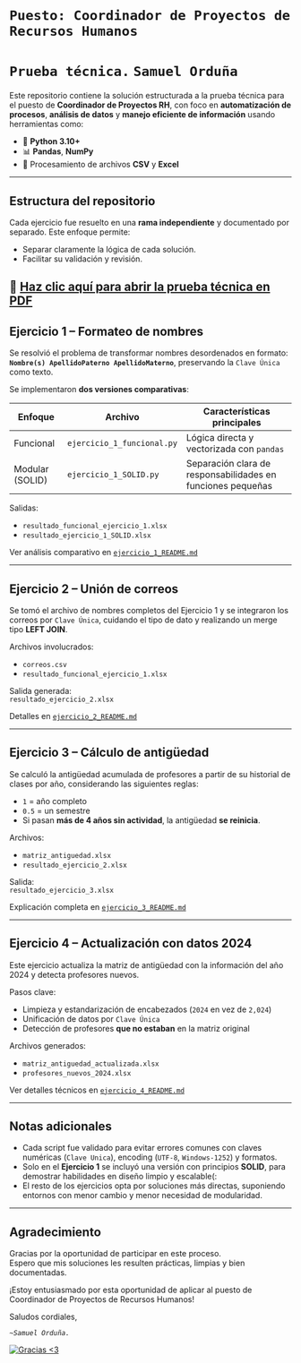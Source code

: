# `Puesto: Coordinador de Proyectos de Recursos Humanos`
# `Prueba técnica.`  `Samuel Orduña`  

Este repositorio contiene la solución estructurada a la prueba técnica para el puesto de **Coordinador de Proyectos RH**, con foco en **automatización de procesos**, **análisis de datos** y **manejo eficiente de información** usando herramientas como:

- 🐍 **Python 3.10+**
- 📊 **Pandas**, **NumPy**
- 📁 Procesamiento de archivos **CSV** y **Excel**

---

## Estructura del repositorio

Cada ejercicio fue resuelto en una **rama independiente** y documentado por separado. Este enfoque permite:

- Separar claramente la lógica de cada solución.
- Facilitar su validación y revisión.

📄 [Haz clic aquí para abrir la prueba técnica en PDF](./Prueba_tecnica_2025.pdf)
---

## Ejercicio 1 – Formateo de nombres

Se resolvió el problema de transformar nombres desordenados en formato:  
**`Nombre(s) ApellidoPaterno ApellidoMaterno`**, preservando la `Clave Única` como texto.

Se implementaron **dos versiones comparativas**:

| Enfoque         | Archivo                        | Características principales                                   |
|-----------------|--------------------------------|---------------------------------------------------------------|
| Funcional       | `ejercicio_1_funcional.py`     | Lógica directa y vectorizada con `pandas`                     |
| Modular (SOLID) | `ejercicio_1_SOLID.py`         | Separación clara de responsabilidades en funciones pequeñas   |

Salidas:
- `resultado_funcional_ejercicio_1.xlsx`
- `resultado_ejercicio_1_SOLID.xlsx`

Ver análisis comparativo en [`ejercicio_1_README.md`](./ejercicio-1/ejercicio_1_README.md)

---

## Ejercicio 2 – Unión de correos

Se tomó el archivo de nombres completos del Ejercicio 1 y se integraron los correos por `Clave Única`, cuidando el tipo de dato y realizando un merge tipo **LEFT JOIN**.

Archivos involucrados:
- `correos.csv`
- `resultado_funcional_ejercicio_1.xlsx`

Salida generada:  
`resultado_ejercicio_2.xlsx`

Detalles en [`ejercicio_2_README.md`](./ejercicio-2/ejercicio_2_README.md)

---

## Ejercicio 3 – Cálculo de antigüedad

Se calculó la antigüedad acumulada de profesores a partir de su historial de clases por año, considerando las siguientes reglas:

- `1` = año completo
- `0.5` = un semestre
- Si pasan **más de 4 años sin actividad**, la antigüedad **se reinicia**.

Archivos:
- `matriz_antiguedad.xlsx`
- `resultado_ejercicio_2.xlsx`

Salida:  
`resultado_ejercicio_3.xlsx`

Explicación completa en [`ejercicio_3_README.md`](./ejercicio-3/ejercicio_3_README.md)

---

## Ejercicio 4 – Actualización con datos 2024

Este ejercicio actualiza la matriz de antigüedad con la información del año 2024 y detecta profesores nuevos.

Pasos clave:
- Limpieza y estandarización de encabezados (`2024` en vez de `2,024`)
- Unificación de datos por `Clave Única`
- Detección de profesores **que no estaban** en la matriz original

Archivos generados:
- `matriz_antiguedad_actualizada.xlsx`
- `profesores_nuevos_2024.xlsx`

Ver detalles técnicos en [`ejercicio_4_README.md`](./ejercicio-4/ejercicio_4_README.md)

---

## Notas adicionales

- Cada script fue validado para evitar errores comunes con claves numéricas (`Clave Unica`), encoding (`UTF-8`, `Windows-1252`) y formatos.
- Solo en el **Ejercicio 1** se incluyó una versión con principios **SOLID**, para demostrar habilidades en diseño limpio y escalable(:
- El resto de los ejercicios opta por soluciones más directas, suponiendo entornos con menor cambio y menor necesidad de modularidad.

---

## Agradecimiento

Gracias por la oportunidad de participar en este proceso.  
Espero que mis soluciones les resulten prácticas, limpias y bien documentadas.  

¡Estoy entusiasmado por esta oportunidad de aplicar al puesto de Coordinador de Proyectos de Recursos Humanos!

Saludos cordiales,

*`~Samuel Orduña.`*

[![Gracias <3](https://c.tenor.com/nQXlXRZLWgIAAAAd/tenor.gif)](https://youtu.be/dQw4w9WgXcQ?si=YVCcZr32np6XnFQi)
